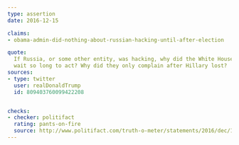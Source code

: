 ```yaml
---
type: assertion
date: 2016-12-15

claims:
- obama-admin-did-nothing-about-russian-hacking-until-after-election

quote:
  If Russia, or some other entity, was hacking, why did the White House
  wait so long to act? Why did they only complain after Hillary lost?
sources:
- type: twitter
  user: realDonaldTrump
  id: 809403760099422208


checks:
- checker: politifact
  rating: pants-on-fire
  source: http://www.politifact.com/truth-o-meter/statements/2016/dec/15/donald-trump/pants-fire-trump-tweet-about-russian-hacking-probe/
---
```

